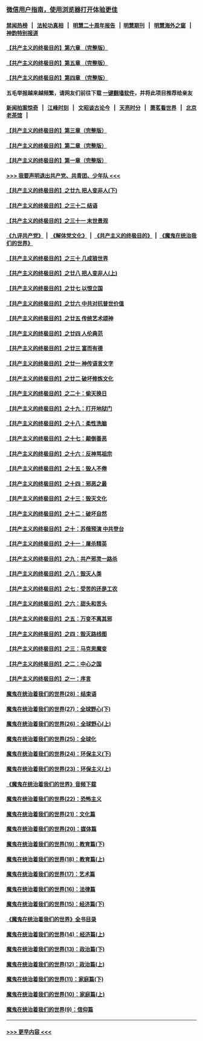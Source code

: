 ### [微信用户指南，使用浏览器打开体验更佳](https://github.com/gfw-breaker/banned-news1/blob/master/indexes/wechat-guide.md?t=0)
#### [禁闻热榜](热点新闻.md?t=0)  &nbsp;&nbsp;|&nbsp;&nbsp; [法轮功真相](https://github.com/gfw-breaker/truth/blob/master/README.md?t=0) &nbsp;&nbsp;|&nbsp;&nbsp; [明慧二十周年报告](https://github.com/gfw-breaker/mh-reports/blob/master/README.md?t=0) &nbsp;&nbsp;|&nbsp;&nbsp;[明慧期刊](https://github.com/gfw-breaker/mh-qikan) &nbsp;&nbsp;|&nbsp;&nbsp; [明慧海外之窗](https://github.com/gfw-breaker/mh-news/blob/master/README.md?t=0) &nbsp;&nbsp;|&nbsp;&nbsp; [神韵特别报道](https://github.com/gfw-breaker/mh-news/blob/master/shenyun.md?t=0)
#### [【共产主义的终极目的】第六章 （完整版）](../pages/nsc422/n11428913.md?t=02110011) 
#### [【共产主义的终极目的】第五章 （完整版）](../pages/nsc422/n11428912.md?t=02110011) 
#### [【共产主义的终极目的】第四章 （完整版）](../pages/nsc422/n11428907.md?t=02110011) 
#### 五毛举报越来越频繁，请网友们前往下载 [一键翻墙软件](https://github.com/gfw-breaker/ssr-accounts)，并将此项目推荐给亲友
#### [新闻拍案惊奇](https://github.com/gfw-breaker/banned-news1/blob/master/pages/link4.md) &nbsp;&nbsp;|&nbsp;&nbsp; [江峰时刻](https://github.com/gfw-breaker/banned-news1/blob/master/pages/link4.md) &nbsp;&nbsp;|&nbsp;&nbsp; [文昭谈古论今](https://github.com/gfw-breaker/banned-news1/blob/master/pages/link4.md) &nbsp;&nbsp;|&nbsp;&nbsp; [天亮时分](https://github.com/gfw-breaker/banned-news1/blob/master/pages/link4.md) &nbsp;&nbsp;|&nbsp;&nbsp; [萧茗看世界](https://github.com/gfw-breaker/banned-news1/blob/master/pages/link4.md) &nbsp;&nbsp;|&nbsp;&nbsp; [北京老茶馆](https://github.com/gfw-breaker/banned-news1/blob/master/pages/link4.md) &nbsp;&nbsp;|&nbsp;&nbsp; 
#### [【共产主义的终极目的】第三章（完整版）](../pages/nsc422/n11428848.md?t=02110011) 
#### [【共产主义的终极目的】第二章（完整版）](../pages/nsc422/n11428831.md?t=02110011) 
#### [【共产主义的终极目的】第一章（完整版）](../pages/nsc422/n11417651.md?t=02110011) 
#### [>>> 我要声明退出共产党、共青团、少年队 <<<](https://github.com/begood0513/goodnews/blob/master/quit/letter.md) 
#### [【共产主义的终极目的】之廿九 把人变非人(下)](../pages/nsc422/n11344140.md?t=02110011) 
#### [【共产主义的终极目的】之三十二 结语](../pages/nsc422/n11360535.md?t=02110011) 
#### [【共产主义的终极目的】之三十一 末世景观](../pages/nsc422/n11351129.md?t=02110011) 
#### [《九评共产党》](https://github.com/begood0513/9ping.md/blob/master/README.md) &nbsp;|&nbsp; [《解体党文化》](../../../../jtdwh.md/blob/master/README.md)  &nbsp;|&nbsp; [《共产主义的终极目的》](../../../../gczydzjmd.md/blob/master/README.md) &nbsp;|&nbsp; [《魔鬼在统治我们的世界》](../../../../mgztzwmdsj.md/blob/master/README.md) 
#### [【共产主义的终极目的】之三十 几成狼世界](../pages/nsc422/n11348280.md?t=02110011) 
#### [【共产主义的终极目的】之廿八 把人变非人(上)](../pages/nsc422/n11340492.md?t=02110011) 
#### [【共产主义的终极目的】之廿七 以恨立国](../pages/nsc422/n11336944.md?t=02110011) 
#### [【共产主义的终极目的】之廿六 中共对抗普世价值](../pages/nsc422/n11324785.md?t=02110011) 
#### [【共产主义的终极目的】之廿五 传统艺术颂神](../pages/nsc422/n11296396.md?t=02110011) 
#### [【共产主义的终极目的】之廿四 人伦典范](../pages/nsc422/n11296397.md?t=02110011) 
#### [【共产主义的终极目的】之廿三 富而有德](../pages/nsc422/n11283598.md?t=02110011) 
#### [【共产主义的终极目的】之廿一 神传语言文字](../pages/nsc422/n11263265.md?t=02110011) 
#### [【共产主义的终极目的】之廿二 破坏修炼文化](../pages/nsc422/n11245728.md?t=02110011) 
#### [【共产主义的终极目的】之二十：偷天换日](../pages/nsc422/n11238846.md?t=02110011) 
#### [【共产主义的终极目的】之十九：打开地狱门](../pages/nsc422/n11206376.md?t=02110011) 
#### [【共产主义的终极目的】之十八：柔性洗脑](../pages/nsc422/n11199994.md?t=02110011) 
#### [【共产主义的终极目的】之十七：颠倒善恶](../pages/nsc422/n11179782.md?t=02110011) 
#### [【共产主义的终极目的】之十六：反神骂祖宗](../pages/nsc422/n11166798.md?t=02110011) 
#### [【共产主义的终极目的】之十五：毁人不倦](../pages/nsc422/n11166792.md?t=02110011) 
#### [【共产主义的终极目的】之十四：邪恶之最](../pages/nsc422/n11150249.md?t=02110011) 
#### [【共产主义的终极目的】之十三：毁灭文化](../pages/nsc422/n11135227.md?t=02110011) 
#### [【共产主义的终极目的】之十二：破坏自然](../pages/nsc422/n11135214.md?t=02110011) 
#### [【共产主义的终极目的】之十：苏俄预演 中共登台](../pages/nsc422/n11118424.md?t=02110011) 
#### [【共产主义的终极目的】之十一：屠杀精英](../pages/nsc422/n11118442.md?t=02110011) 
#### [【共产主义的终极目的】之九：共产邪灵一路杀](../pages/nsc422/n11114139.md?t=02110011) 
#### [【共产主义的终极目的】之八：毁灭人类](../pages/nsc422/n11108503.md?t=02110011) 
#### [【共产主义的终极目的】之七：受苦的还是工农](../pages/nsc422/n11101809.md?t=02110011) 
#### [【共产主义的终极目的】之六：甜头和苦头](../pages/nsc422/n11096971.md?t=02110011) 
#### [【共产主义的终极目的】之五：万变不离其邪](../pages/nsc422/n11091285.md?t=02110011) 
#### [【共产主义的终极目的】之四：毁灭路线图](../pages/nsc422/n11086284.md?t=02110011) 
#### [【共产主义的终极目的】之三：马克思魔变](../pages/nsc422/n11061941.md?t=02110011) 
#### [【共产主义的终极目的】之二：中心之国](../pages/nsc422/n11047728.md?t=02110011) 
#### [【共产主义的终极目的】之一：序言](../pages/nsc422/n11086077.md?t=02110011) 
#### [魔鬼在统治着我们的世界(28)：结束语](../pages/nsc422/n10936246.md?t=02110011) 
#### [魔鬼在统治着我们的世界(27)：全球野心(下)](../pages/nsc422/n10928319.md?t=02110011) 
#### [魔鬼在统治着我们的世界(26)：全球野心(上)](../pages/nsc422/n10900318.md?t=02110011) 
#### [魔鬼在统治着我们的世界(25)：全球化](../pages/nsc422/n10788205.md?t=02110011) 
#### [魔鬼在统治着我们的世界(24)：环保主义(下)](../pages/nsc422/n10695307.md?t=02110011) 
#### [魔鬼在统治着我们的世界(23)：环保主义(上)](../pages/nsc422/n10688613.md?t=02110011) 
#### [《魔鬼在统治着我们的世界》音频下载](../pages/nsc422/n10635553.md?t=02110011) 
#### [魔鬼在统治着我们的世界(22)：恐怖主义](../pages/nsc422/n10614727.md?t=02110011) 
#### [魔鬼在统治着我们的世界(21)：文化篇](../pages/nsc422/n10597706.md?t=02110011) 
#### [魔鬼在统治着我们的世界(20)：媒体篇](../pages/nsc422/n10586579.md?t=02110011) 
#### [魔鬼在统治着我们的世界(19)：教育篇(下)](../pages/nsc422/n10564808.md?t=02110011) 
#### [魔鬼在统治着我们的世界(18)：教育篇(上)](../pages/nsc422/n10526970.md?t=02110011) 
#### [魔鬼在统治着我们的世界(17)：艺术篇](../pages/nsc422/n10499093.md?t=02110011) 
#### [魔鬼在统治着我们的世界(16)：法律篇](../pages/nsc422/n10485969.md?t=02110011) 
#### [魔鬼在统治着我们的世界(15)：经济篇(下)](../pages/nsc422/n10469975.md?t=02110011) 
#### [《魔鬼在统治着我们的世界》全书目录](../pages/nsc422/n10464261.md?t=02110011) 
#### [魔鬼在统治着我们的世界(14)：经济篇(上)](../pages/nsc422/n10457370.md?t=02110011) 
#### [魔鬼在统治着我们的世界(13)：政治篇(下)](../pages/nsc422/n10448270.md?t=02110011) 
#### [魔鬼在统治着我们的世界(12)：政治篇(上)](../pages/nsc422/n10444576.md?t=02110011) 
#### [魔鬼在统治着我们的世界(11)：家庭篇(下)](../pages/nsc422/n10440961.md?t=02110011) 
#### [魔鬼在统治着我们的世界(10)：家庭篇(上)](../pages/nsc422/n10435448.md?t=02110011) 
#### [魔鬼在统治着我们的世界(9)：信仰篇](../pages/nsc422/n10432159.md?t=02110011) 

----
#### [ >>> 更早内容 <<< ](../indexes/nsc422-earlier.md)
